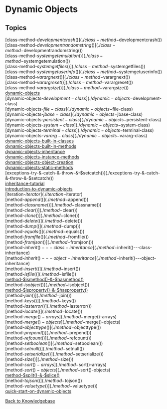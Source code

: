 # Dynamic Objects

## Topics

[class-method-$developmentcrash()](./class-method-$developmentcrash())  
[class-method-$developmentrandomstring()](./class-method-$developmentrandomstring())  
[class-method-$systemgetemulation()](./class-method-$systemgetemulation())  
[class-method-$systemgetfiles()](./class-method-$systemgetfiles())  
[class-method-$systemgetuserinfo()](./class-method-$systemgetuserinfo())  
[class-method-$varargnext()](./class-method-$varargnext())  
[class-method-$varargreset()](./class-method-$varargreset())  
[class-method-$varargsize()](./class-method-$varargsize())  
[dynamic-objects](./dynamic-objects)  
[dynamic-objects-$development-class](./dynamic-objects-$development-class)  
[dynamic-objects-$file-class](./dynamic-objects-$file-class)  
[dynamic-objects-$jbase-class](./dynamic-objects-$jbase-class)  
[dynamic-objects-$persistent-class](./dynamic-objects-$persistent-class)  
[dynamic-objects-$system-class](./dynamic-objects-$system-class)  
[dynamic-objects-$terminal-class](./dynamic-objects-$terminal-class)  
[dynamic-objects-$vararg-class](./dynamic-objects-$vararg-class)  
[dynamic-objects-built-in-classes](./dynamic-objects-built-in-classes)  
[dynamic-objects-built-in-methods](./dynamic-objects-built-in-methods)  
[dynamic-objects-inheritance](./dynamic-objects-inheritance)  
[dynamic-objects-instance-methods](./dynamic-objects-instance-methods)  
[dynamic-objects-object-creation](./dynamic-objects-object-creation)  
[dynamic-objects-static-methods](./dynamic-objects-static-methods)  
[exceptions-try-&-catch-&-throw-&-$setcatch()](./exceptions-try-&-catch-&-throw-&-$setcatch())  
[inheritance-tutorial](./inheritance-tutorial)  
[introduction-to-dynamic-objects](./introduction-to-dynamic-objects)  
[iteration-$iterator](./iteration-$iterator)  
[method-$append()](./method-$append())  
[method-$classname()](./method-$classname())  
[method-$clear()](./method-$clear())  
[method-$clone()](./method-$clone())  
[method-$delete()](./method-$delete())  
[method-$dump()](./method-$dump())  
[method-$equals()](./method-$equals())  
[method-$fromfile()](./method-$fromfile())  
[method-$fromjson()](./method-$fromjson())  
[method-$inherit()---class-inheritance](./method-$inherit()---class-inheritance)  
[method-$inherit()---object-inheritance](./method-$inherit()---object-inheritance)  
[method-$insert()](./method-$insert())  
[method-$isfile()](./method-$isfile())  
[method-$ismethod()-&-$hasmethod()](./method-$ismethod()-&-$hasmethod())  
[method-$isobject()](./method-$isobject())  
[method-$isproperty()-&-$hasproperty()](./method-$isproperty()-&-$hasproperty())  
[method-$join()](./method-$join())  
[method-$keys()](./method-$keys())  
[method-$lasterror()](./method-$lasterror())  
[method-$locate()](./method-$locate())  
[method-$merge()-arrays](./method-$merge()-arrays)  
[method-$merge()-objects](./method-$merge()-objects)  
[method-$objecttype()](./method-$objecttype())  
[method-$prepend()](./method-$prepend())  
[method-$refcount()](./method-$refcount())  
[method-$setboolean()](./method-$setboolean())  
[method-$setnull()](./method-$setnull())  
[method-$setserialize()](./method-$setserialize())  
[method-$size()](./method-$size())  
[method-$sort()-arrays](./method-$sort()-arrays)  
[method-$sort()-objects](./method-$sort()-objects)  
[method-$split()-&-$slice()](./method-$split()-&-$slice())  
[method-$tojson()](./method-$tojson())  
[method-$valuetype()](./method-$valuetype())  
[quick-start-on-dynamic-objects](./quick-start-on-dynamic-objects)  

[Back to Knowledgebase](./../README.md)
